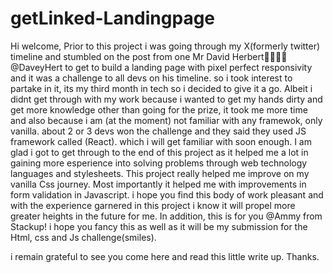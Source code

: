 ﻿# getLinked-Landingpage
Hi welcome,
Prior to this project i was going through my X(formerly twitter) timeline and stumbled on the post from one Mr David Herbert👨🏽‍💻🚀
@DaveyHert to get to build a landing page with pixel perfect responsivity and it was a challenge to all devs on his timeline. so i took interest to partake in it, its my third month in tech so i decided to give it a go.
Albeit i didnt get through with my work because i wanted to get my hands dirty and get more knowledge other than going for the prize, it took me more time and also because i am (at the moment) not familiar with any framewok, only vanilla. about 2 or 3 devs won the challenge and they said they used JS framework called (React). which i will get familiar with soon enough.
I am glad i got to get through to the end of this project as it helped me a lot in gaining more esperience into solving problems through web technology languages and stylesheets.
This project really helped me improve on my vanilla Css journey.
Most importantly it helped me with improvements in form validation in Javascript. i hope you find this body of work pleasant and with the experience garnered in this project i know it will propel more greater heights in the future for me.
In addition, this is for you @Ammy from Stackup! i hope you fancy this as well as it will be my submission for the Html, css and Js challenge(smiles).

i remain grateful to see you come here and read this little write up. Thanks.
